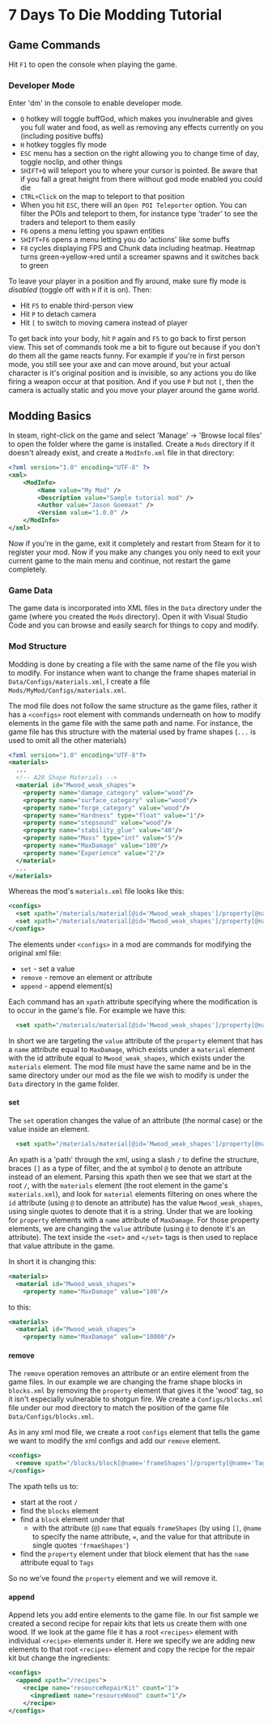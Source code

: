# 7 Days To Die Modding Tutorial

## Game Commands

Hit `F1` to open the console when playing the game.

### Developer Mode

Enter 'dm' in the console to enable developer mode.

* `Q` hotkey will toggle buffGod, which makes you invulnerable and gives you full water and food, as well as removing any effects currently on you (including positive buffs)
* `H` hotkey toggles fly mode
* `ESC` menu has a section on the right allowing you to change time of day, toggle noclip, and other things
* `SHIFT+Q` will teleport you to where your cursor is pointed.  Be aware that if you fall a great height from there without god mode enabled you could die
* `CTRL+Click` on the map to teleport to that position
* When you hit `ESC`, there will an `Open POI Teleporter` option.  You can filter the POIs and teleport to them, for instance type 'trader' to see the traders and teleport to them easily
* `F6` opens a menu letting you spawn entities
* `SHIFT+F6` opens a menu letting you do 'actions' like some buffs
* `F8` cycles displaying FPS and Chunk data including heatmap.  Heatmap turns green->yellow->red until a screamer spawns and it switches back to green

To leave your player in a position and fly around, make sure fly mode is *disabled* (toggle off
with `H` if it is on).  Then:

* Hit `F5` to enable third-person view
* Hit `P` to detach camera
* Hit `[` to switch to moving camera instead of player

To get back into your body, hit `P` again and `F5` to go back to first person view.  This set of
commands took me a bit to figure out because if you don't do them all the game reacts funny.
For example if you're in first person mode, you still see your axe and can move around, but
your actual character is it's original position and is invisible, so any actions you do like
firing a weapon occur at that position.  And if you use `P` but not `[`, then the camera is
actually static and you move your player around the game world.

## Modding Basics

In steam, right-click on the game and select 'Manage' -> 'Browse local files'
to open the folder where the game is installed.  Create a `Mods` directory if it
doesn't already exist, and create a `ModInfo.xml` file in that directory:

```xml
<?xml version="1.0" encoding="UTF-8" ?>
<xml>
    <ModInfo>
        <Name value="My Mod" />
        <Description value="Sample tutorial mod" />
        <Author value="Jason Goemaat" />
        <Version value="1.0.0" />
    </ModInfo>
</xml>
```

Now if you're in the game, exit it completely and restart from Steam for it
to register your mod.  Now if you make any changes you only need to exit your
current game to the main menu and continue, not restart the game completely.

### Game Data

The game data is incorporated into XML files in the `Data` directory under the game
(where you created the `Mods` directory).  Open it with Visual Studio Code and you
can browse and easily search for things to copy and modify.

### Mod Structure

Modding is done by creating a file with the same name of the file you wish to modify.
For instance when want to change the frame shapes material in `Data/Configs/materials.xml`,
I create a file `Mods/MyMod/Configs/materials.xml`.  

The mod file does not follow the same structure as the game files, rather it
has a `<configs>` root element with commands underneath on how to modify
elements in the game file with the same path and name.  For instance, the game
file has this structure with the material used by frame shapes (`...` is used to 
omit all the other materials)

```xml
<?xml version="1.0" encoding="UTF-8"?>
<materials>
  ...
  <!-- A20 Shape Materials -->
  <material id="Mwood_weak_shapes">
    <property name="damage_category" value="wood"/>
    <property name="surface_category" value="wood"/>
    <property name="forge_category" value="wood"/>
    <property name="Hardness" type="float" value="1"/>
    <property name="stepsound" value="wood"/>
    <property name="stability_glue" value="40"/>
    <property name="Mass" type="int" value="5"/>
    <property name="MaxDamage" value="100"/>
    <property name="Experience" value="2"/>
  </material>
  ...
</materials>
```

Whereas the mod's `materials.xml` file looks like this:

```xml
<configs>
  <set xpath="/materials/material[@id='Mwood_weak_shapes']/property[@name='MaxDamage']/@value">10000</set>
  <set xpath="/materials/material[@id='Mwood_weak_shapes']/property[@name='stability_glue']/@value">300</set>
</configs>
```

The elements under `<configs>` in a mod are commands for modifying the original xml file:

* `set` - set a value
* `remove` - remove an element or attribute
* `append` - append element(s)

Each command has an `xpath` attribute specifying where the modification is to occur
in the game's file.  For example we have this:

```xml
  <set xpath="/materials/material[@id='Mwood_weak_shapes']/property[@name='MaxDamage']/@value">10000</set>
```

In short we are targeting the `value` attribute of the `property` element that has a `name`
attribute equal to `MaxDamage`, which exists under a `material` element with the id attribute
equal to `Mwood_weak_shapes`, which exists under the `materials` element.  The mod file
must have the same name and be in the same directory under our mod as the file we wish to modify
is under the `Data` directory in the game folder.

#### set

The `set` operation changes the value of an attribute (the normal case) or the value
inside an element.

```xml
  <set xpath="/materials/material[@id='Mwood_weak_shapes']/property[@name='MaxDamage']/@value">10000</set>
```

An xpath is a 'path' through the xml, using a slash `/` to define the structure, braces `[]` as
a type of filter, and the at symbol `@` to denote an attribute instead of an element.  Parsing
this xpath then we see that we start at the root `/`, with the `materials` element (the root
element in the game's `materials.xml`), and look for `material` elements filtering on ones
where the `id` attribute (using `@` to denote an attribute) has the value `Mwood_weak_shapes`,
using single quotes to denote that it is a string.  Under that we are looking for `property`
elements with a `name` attribute of `MaxDamage`.  For those property elements, we are changing
the `value` attribute (using `@` to denote it's an attribute).  The text inside the
`<set>` and `</set>` tags is then used to replace that value attribute in the game.

In short it is changing this:

```xml
<materials>
  <material id="Mwood_weak_shapes">
    <property name="MaxDamage" value="100"/>
```

to this:

```xml
<materials>
  <material id="Mwood_weak_shapes">
    <property name="MaxDamage" value="10000"/>
```

#### remove

The `remove` operation removes an attribute or an entire element from the game files.
In our example we are changing the frame shape blocks in `blocks.xml` by removing
the `property` element that gives it the 'wood' tag, so it isn't especially vulnerable
to shotgun fire.  We create a `Configs/blocks.xml` file under our mod directory to match
the position of the game file `Data/Configs/blocks.xml`.

As in any xml mod file, we create a root `configs` element that tells the game
we want to modify the xml configs and add our `remove` element.


```xml
<configs>
  <remove xpath="/blocks/block[@name='frameShapes']/property[@name='Tags']" />
</configs>
```

The xpath tells us to:

* start at the root `/`
* find the `blocks` element
* find a `block` element under that
  * with the attribute (`@`) `name` that equals `frameShapes` (by using `[]`, `@name` to specify the name attribute, `=`, and the value for that attribute in single quotes `'frmaeShapes'`)
* find the `property` element under that block element that has the `name` attribute equal to `Tags`

So no we've found the `property` element and we will remove it.

#### append

Append lets you add entire elements to the game file.  In our fist sample we
created a second recipe for repair kits that lets us create them with one wood.
If we look at the game file it has a root `<recipes>` element with individual
`<recipe>` elements under it.  Here we specify we are adding new elements
to that root `<recipes>` element and copy the recipe for the repair kit
but change the ingredients:

```xml
<configs>
  <append xpath="/recipes">
    <recipe name="resourceRepairKit" count="1">
      <ingredient name="resourceWood" count="1"/>
    </recipe>
</configs>
```

